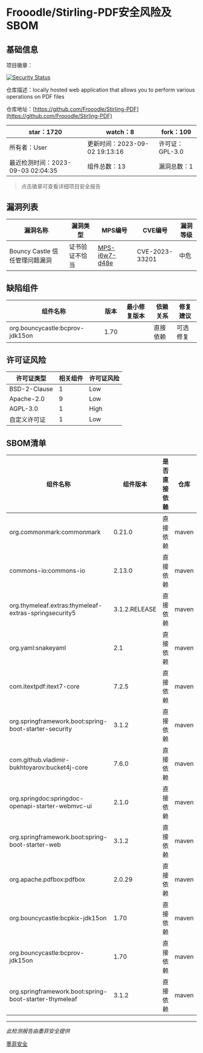 # Frooodle/Stirling-PDF安全风险及SBOM

## 基础信息

项目徽章：

[![Security Status](https://www.murphysec.com/platform3/v31/badge/1698033852445671424.svg)](https://www.murphysec.com/console/report/1691511002612256768/1698033852445671424)

仓库描述：locally hosted web application that allows you to perform various operations on PDF files

仓库地址：[https://github.com/Frooodle/Stirling-PDF](https://github.com/Frooodle/Stirling-PDF)

| star：1720 | watch：8 | fork：109 |
| ----------- | -------------- | ------------ |
| 所有者：User | 更新时间：2023-09-02 19:13:16 | 许可证：GPL-3.0 |
| 最近检测时间：2023-09-03 02:04:35 | 组件总数：13 | 漏洞总数：1 |

> 点击徽章可查看详细项目安全报告



## 漏洞列表

| 漏洞名称 | 漏洞类型 | MPS编号 | CVE编号 | 漏洞等级 |
| ------- | ------ | ------- | ------ | ----- |
|Bouncy Castle 信任管理问题漏洞|证书验证不恰当|[MPS-i6w7-d48e](https://www.oscs1024.com/hd/MPS-i6w7-d48e)|CVE-2023-33201|中危|




## 缺陷组件

| 组件名称 | 版本 | 最小修复版本 | 依赖关系 | 修复建议 |
| -------- | ---- | ------------ | -------- | -------- |
|org.bouncycastle:bcprov-jdk15on|1.70||直接依赖|可选修复|C:0|H:0|M:1|L:0|




## 许可证风险

| 许可证类型 | 相关组件 | 许可证风险 |
| ---------- | -------- | ---------- |
|BSD-2-Clause|1|Low|
|Apache-2.0|9|Low|
|AGPL-3.0|1|High|
|自定义许可证|1|Low|




## SBOM清单

| 组件名称 | 组件版本 | 是否直接依赖 | 仓库 |
| -------- | -------- | ------------ | ---- |
|org.commonmark:commonmark|0.21.0|直接依赖|maven|
|commons-io:commons-io|2.13.0|直接依赖|maven|
|org.thymeleaf.extras:thymeleaf-extras-springsecurity5|3.1.2.RELEASE|直接依赖|maven|
|org.yaml:snakeyaml|2.1|直接依赖|maven|
|com.itextpdf:itext7-core|7.2.5|直接依赖|maven|
|org.springframework.boot:spring-boot-starter-security|3.1.2|直接依赖|maven|
|com.github.vladimir-bukhtoyarov:bucket4j-core|7.6.0|直接依赖|maven|
|org.springdoc:springdoc-openapi-starter-webmvc-ui|2.1.0|直接依赖|maven|
|org.springframework.boot:spring-boot-starter-web|3.1.2|直接依赖|maven|
|org.apache.pdfbox:pdfbox|2.0.29|直接依赖|maven|
|org.bouncycastle:bcpkix-jdk15on|1.70|直接依赖|maven|
|org.bouncycastle:bcprov-jdk15on|1.70|直接依赖|maven|
|org.springframework.boot:spring-boot-starter-thymeleaf|3.1.2|直接依赖|maven|


------

*此检测报告由墨菲安全提供*

[墨菲安全](www.murphysec.com)